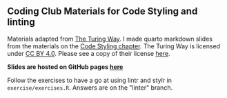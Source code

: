 ## Coding Club Materials for Code Styling and linting

Materials adapted from [The Turing Way](https://github.com/the-turing-way/the-turing-way). I made quarto markdown slides from the materials on the [Code Styling chapter](https://book.the-turing-way.org/project-design/code-styling). The Turing Way is licensed under [CC BY 4.0](https://creativecommons.org/licenses/by/4.0/). Please see a copy of their license [here](https://github.com/the-turing-way/the-turing-way/blob/main/LICENSE.md).

**Slides are hosted on GitHub pages [here](https://ccbs-stradl.github.io/coding_club_linting/coding_club_linting.html#/title-slide)**

Follow the exercises to have a go at using lintr and stylr in `exercise/exercises.R`. Answers are on the "linter" branch.
